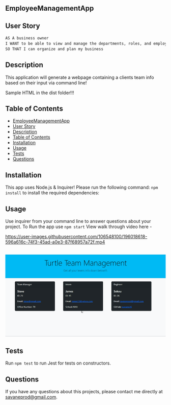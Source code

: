 ## EmployeeManagementApp

## User Story

```md
AS A business owner
I WANT to be able to view and manage the departments, roles, and employees in my company
SO THAT I can organize and plan my business
```


## Description 
This application will generate a webpage containing a clients team info based on their input via command line!

Sample HTML in the dist folder!!!
## Table of Contents
- [EmployeeManagementApp](#employeemanagementapp)
- [User Story](#user-story)
- [Description](#description)
- [Table of Contents](#table-of-contents)
- [Installation](#installation)
- [Usage](#usage)
- [Tests](#tests)
- [Questions](#questions)

## Installation 
This app uses Node.js & Inquirer!
Please run the following command: `npm install`  to install the required dependencies: 



## Usage 
Use inquirer from your command line to answer questions about your project. 
To Run the app use `npm start`
View walk through video here - 

https://user-images.githubusercontent.com/106548100/196018618-596a616c-74f3-45ad-a0e3-87f68957a72f.mp4

<br>
<img src="Assets\employeemanagementapp.png">


## Tests
Run `npm test` to run Jest for tests on constructors. 

## Questions
If you have any questions about this projects, please contact me directly at savaneprod@gmail.com. 
